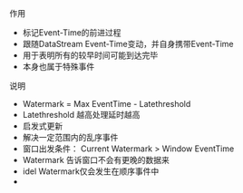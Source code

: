 作用
* 标记Event-Time的前进过程
* 跟随DataStream Event-Time变动，并自身携带Event-Time
* 用于表明所有的较早时间可能到达完毕
* 本身也属于特殊事件


说明
* Watermark = Max EventTime - Latethreshold
* Latethreshold 越高处理延时越高
* 启发式更新
* 解决一定范围内的乱序事件
* 窗口出发条件： Current Watermark > Window EventTime
* Watermark 告诉窗口不会有更晚的数据来
* idel Watermark仅会发生在顺序事件中
* 
